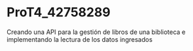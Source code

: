 # ProT4_42758289
Creando una  API para la gestión de libros de una biblioteca e implementando la lectura de los datos ingresados
